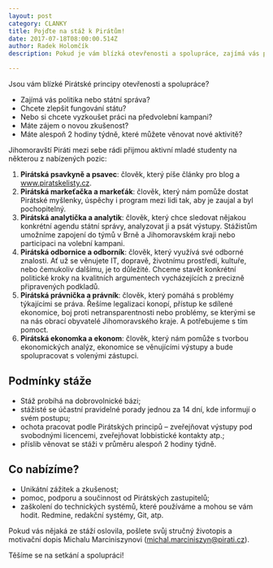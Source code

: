 ```yaml
---
layout: post
category: CLANKY
title: Pojďte na stáž k Pirátům!
date: 2017-07-18T08:00:00.514Z
author: Radek Holomčík
description: Pokud je vám blízká otevřenosti a spolupráce, zajímá vás politika nebo státní správa a chcete zlepšit fungování státu, Jihomoravští Piráti mezi sebe rádi přijmou aktivní mladé studenty na některou z nabízených pozic.

---
```


Jsou vám blízké Pirátské principy otevřenosti a spolupráce?

* Zajímá vás politika nebo státní správa?
* Chcete zlepšit fungování státu?
* Nebo si chcete vyzkoušet práci na předvolební kampani?
* Máte zájem o novou zkušenost?
* Máte alespoň 2 hodiny týdně, které můžete věnovat nové aktivitě?

Jihomoravští Piráti mezi sebe rádi přijmou aktivní mladé studenty na některou z nabízených pozic:

1. **Pirátská psavkyně a psavec**: člověk, který píše články pro blog a www.piratskelisty.cz.
2. **Pirátská markeťačka a markeťák**: člověk, který nám pomůže dostat Pirátské myšlenky, úspěchy i program mezi lidi tak, aby je zaujal a byl pochopitelný.
3. **Pirátská analytička a analytik**: člověk, který chce sledovat nějakou konkrétní agendu státní správy, analyzovat ji a psát výstupy. Stážistům umožníme zapojení do týmů v Brně a Jihomoravském kraji nebo participaci na volební kampani.
4. **Pirátská odbornice a odborník**: člověk, který využívá své odborné znalosti. Ať už se věnujete IT, dopravě, životnímu prostředí, kultuře, nebo čemukoliv dalšímu, je to důležité. Chceme stavět konkrétní politické kroky na kvalitních argumentech vycházejících z precizně připravených podkladů.
5. **Pirátská právnička a právník**: člověk, který pomáhá s problémy týkajícími se práva. Řešíme legalizaci konopí, přístup ke sdílené ekonomice, boj proti netransparentnosti nebo problémy, se kterými se na nás obrací obyvatelé Jihomoravského kraje. A potřebujeme s tím pomoct.
6. **Pirátská ekonomka a ekonom**: člověk, který nám pomůže s tvorbou ekonomických analýz, ekonomice se věnujícími výstupy a bude spolupracovat s volenými zástupci.

## Podmínky stáže

* Stáž probíhá na dobrovolnické bázi;
* stážisté se účastní pravidelné porady jednou za 14 dní, kde informují o svém postupu;
* ochota pracovat podle Pirátských principů – zveřejňovat výstupy pod svobodnými licencemi, zveřejňovat lobbistické kontakty atp.;
* příslib věnovat se stáži v průměru alespoň 2 hodiny týdně.

## Co nabízíme?

* Unikátní zážitek a zkušenost;
* pomoc, podporu a součinnost od Pirátských zastupitelů;
* zaškolení do technických systémů, které používáme a mohou se vám hodit. Redmine, redakční systémy, Git, atp.

Pokud vás nějaká ze stáží oslovila, pošlete svůj stručný životopis a motivační dopis Michalu Marciniszynovi ([michal.marciniszyn@pirati.cz](mailto:michal.marciniszyn@pirati.cz)).

Těšíme se na setkání a spolupráci!
